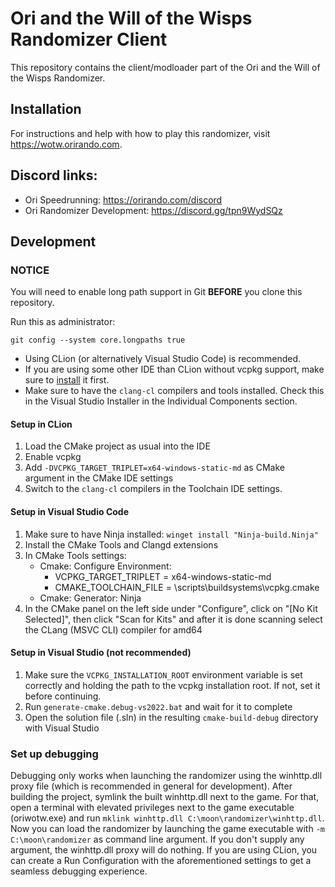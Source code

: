 # Ori and the Will of the Wisps Randomizer Client

This repository contains the client/modloader part of the Ori and the Will of the Wisps Randomizer.


## Installation

For instructions and help with how to play this randomizer, visit https://wotw.orirando.com.


## Discord links:

- Ori Speedrunning: https://orirando.com/discord
- Ori Randomizer Development: https://discord.gg/tpn9WydSQz


## Development


### NOTICE

You will need to enable long path support in Git **BEFORE** you clone this repository.

Run this as administrator:

```
git config --system core.longpaths true
```

- Using CLion (or alternatively Visual Studio Code) is recommended.
- If you are using some other IDE than CLion without vcpkg support, make sure to [install](https://learn.microsoft.com/en-nz/vcpkg/get_started/get-started?pivots=shell-cmd) it first.
- Make sure to have the `clang-cl` compilers and tools installed. Check this in the Visual Studio Installer in the Individual Components section.


#### Setup in CLion

1. Load the CMake project as usual into the IDE
2. Enable vcpkg
3. Add `-DVCPKG_TARGET_TRIPLET=x64-windows-static-md` as CMake argument in the CMake IDE settings
4. Switch to the `clang-cl` compilers in the Toolchain IDE settings.


#### Setup in Visual Studio Code

1. Make sure to have Ninja installed: `winget install "Ninja-build.Ninja"`
2. Install the CMake Tools and Clangd extensions
3. In CMake Tools settings:
    - Cmake: Configure Environment:
        - VCPKG_TARGET_TRIPLET = x64-windows-static-md
        - CMAKE_TOOLCHAIN_FILE = <wherever your vcpkg lives>\scripts\buildsystems\vcpkg.cmake
    - Cmake: Generator: Ninja
4. In the CMake panel on the left side under "Configure", click on "[No Kit Selected]", then click "Scan for Kits" and after it is done scanning select the CLang (MSVC CLI) compiler for amd64


#### Setup in Visual Studio (not recommended)

1. Make sure the `VCPKG_INSTALLATION_ROOT` environment variable is set correctly and holding the path to the vcpkg installation root. If not, set it before continuing.
2. Run `generate-cmake.debug-vs2022.bat` and wait for it to complete
3. Open the solution file (.sln) in the resulting `cmake-build-debug` directory with Visual Studio


### Set up debugging

Debugging only works when launching the randomizer using the winhttp.dll proxy file (which is recommended in general for development).
After building the project, symlink the built winhttp.dll next to the game. For that, open a terminal with elevated privileges next to the game executable (oriwotw.exe) and run `mklink winhttp.dll C:\moon\randomizer\winhttp.dll`.
Now you can load the randomizer by launching the game executable with `-m C:\moon\randomizer` as command line argument. If you don't supply any argument, the winhttp.dll proxy will do nothing.
If you are using CLion, you can create a Run Configuration with the aforementioned settings to get a seamless debugging experience.
